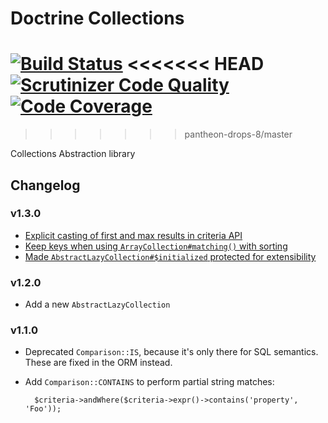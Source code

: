 # Doctrine Collections

[![Build Status](https://travis-ci.org/doctrine/collections.svg?branch=master)](https://travis-ci.org/doctrine/collections)
<<<<<<< HEAD
[![Scrutinizer Code Quality](https://scrutinizer-ci.com/g/doctrine/collections/badges/quality-score.png?b=master)](https://scrutinizer-ci.com/g/doctrine/collections/?branch=master)
[![Code Coverage](https://scrutinizer-ci.com/g/doctrine/collections/badges/coverage.png?b=master)](https://scrutinizer-ci.com/g/doctrine/collections/?branch=master)
=======
>>>>>>> pantheon-drops-8/master

Collections Abstraction library

## Changelog

### v1.3.0

* [Explicit casting of first and max results in criteria API](https://github.com/doctrine/collections/pull/26)
* [Keep keys when using `ArrayCollection#matching()` with sorting](https://github.com/doctrine/collections/pull/49)
* [Made `AbstractLazyCollection#$initialized` protected for extensibility](https://github.com/doctrine/collections/pull/52)

### v1.2.0

* Add a new ``AbstractLazyCollection``

### v1.1.0

* Deprecated ``Comparison::IS``, because it's only there for SQL semantics.
  These are fixed in the ORM instead.
* Add ``Comparison::CONTAINS`` to perform partial string matches:

        $criteria->andWhere($criteria->expr()->contains('property', 'Foo'));

